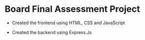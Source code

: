 # Board Final Assessment Project

- Created the frontend using HTML, CSS and JavaScript

- Created the backend using Express.Js
